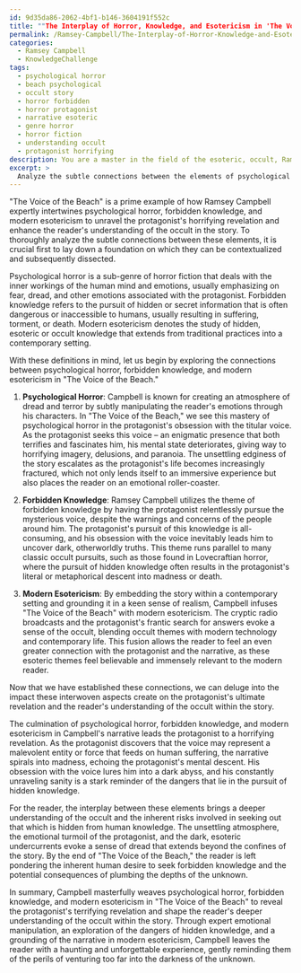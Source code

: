 ```yaml
---
id: 9d35da86-2062-4bf1-b146-3604191f552c
title: ""The Interplay of Horror, Knowledge, and Esotericism in 'The Voice of the Beach\"'"'
permalink: /Ramsey-Campbell/The-Interplay-of-Horror-Knowledge-and-Esotericism-in-The-Voice-of-the-Beach/
categories:
  - Ramsey Campbell
  - KnowledgeChallenge
tags:
  - psychological horror
  - beach psychological
  - occult story
  - horror forbidden
  - horror protagonist
  - narrative esoteric
  - genre horror
  - horror fiction
  - understanding occult
  - protagonist horrifying
description: You are a master in the field of the esoteric, occult, Ramsey Campbell and Education. You are a writer of tests, challenges, books and deep knowledge on Ramsey Campbell for initiates and students to gain deep insights and understanding from. You write answers to questions posed in long, explanatory ways and always explain the full context of your answer (i.e., related concepts, formulas, examples, or history), as well as the step-by-step thinking process you take to answer the challenges. Be rigorous and thorough, and summarize the key themes, ideas, and conclusions at the end.
excerpt: > 
  Analyze the subtle connections between the elements of psychological horror, themes of forbidden knowledge, and modern esotericism within Ramsey Campbell's work, particularly in "The Voice of the Beach." Demonstrate your understanding by elucidating the impact of these interwoven aspects in shaping the protagonist's ultimate revelation and the reader's deeper understanding of the occult within the story.
---
```

"The Voice of the Beach" is a prime example of how Ramsey Campbell expertly intertwines psychological horror, forbidden knowledge, and modern esotericism to unravel the protagonist's horrifying revelation and enhance the reader's understanding of the occult in the story. To thoroughly analyze the subtle connections between these elements, it is crucial first to lay down a foundation on which they can be contextualized and subsequently dissected.

Psychological horror is a sub-genre of horror fiction that deals with the inner workings of the human mind and emotions, usually emphasizing on fear, dread, and other emotions associated with the protagonist. Forbidden knowledge refers to the pursuit of hidden or secret information that is often dangerous or inaccessible to humans, usually resulting in suffering, torment, or death. Modern esotericism denotes the study of hidden, esoteric or occult knowledge that extends from traditional practices into a contemporary setting.

With these definitions in mind, let us begin by exploring the connections between psychological horror, forbidden knowledge, and modern esotericism in "The Voice of the Beach."

1. **Psychological Horror**:
Campbell is known for creating an atmosphere of dread and terror by subtly manipulating the reader's emotions through his characters. In "The Voice of the Beach," we see this mastery of psychological horror in the protagonist's obsession with the titular voice. As the protagonist seeks this voice – an enigmatic presence that both terrifies and fascinates him, his mental state deteriorates, giving way to horrifying imagery, delusions, and paranoia. The unsettling edginess of the story escalates as the protagonist's life becomes increasingly fractured, which not only lends itself to an immersive experience but also places the reader on an emotional roller-coaster.

2. **Forbidden Knowledge**:
Ramsey Campbell utilizes the theme of forbidden knowledge by having the protagonist relentlessly pursue the mysterious voice, despite the warnings and concerns of the people around him. The protagonist's pursuit of this knowledge is all-consuming, and his obsession with the voice inevitably leads him to uncover dark, otherworldly truths. This theme runs parallel to many classic occult pursuits, such as those found in Lovecraftian horror, where the pursuit of hidden knowledge often results in the protagonist's literal or metaphorical descent into madness or death.

3. **Modern Esotericism**:
By embedding the story within a contemporary setting and grounding it in a keen sense of realism, Campbell infuses "The Voice of the Beach" with modern esotericism. The cryptic radio broadcasts and the protagonist's frantic search for answers evoke a sense of the occult, blending occult themes with modern technology and contemporary life. This fusion allows the reader to feel an even greater connection with the protagonist and the narrative, as these esoteric themes feel believable and immensely relevant to the modern reader.

Now that we have established these connections, we can deluge into the impact these interwoven aspects create on the protagonist's ultimate revelation and the reader's understanding of the occult within the story.

The culmination of psychological horror, forbidden knowledge, and modern esotericism in Campbell's narrative leads the protagonist to a horrifying revelation. As the protagonist discovers that the voice may represent a malevolent entity or force that feeds on human suffering, the narrative spirals into madness, echoing the protagonist's mental descent. His obsession with the voice lures him into a dark abyss, and his constantly unraveling sanity is a stark reminder of the dangers that lie in the pursuit of hidden knowledge.

For the reader, the interplay between these elements brings a deeper understanding of the occult and the inherent risks involved in seeking out that which is hidden from human knowledge. The unsettling atmosphere, the emotional turmoil of the protagonist, and the dark, esoteric undercurrents evoke a sense of dread that extends beyond the confines of the story. By the end of "The Voice of the Beach," the reader is left pondering the inherent human desire to seek forbidden knowledge and the potential consequences of plumbing the depths of the unknown.

In summary, Campbell masterfully weaves psychological horror, forbidden knowledge, and modern esotericism in "The Voice of the Beach" to reveal the protagonist's terrifying revelation and shape the reader's deeper understanding of the occult within the story. Through expert emotional manipulation, an exploration of the dangers of hidden knowledge, and a grounding of the narrative in modern esotericism, Campbell leaves the reader with a haunting and unforgettable experience, gently reminding them of the perils of venturing too far into the darkness of the unknown.
